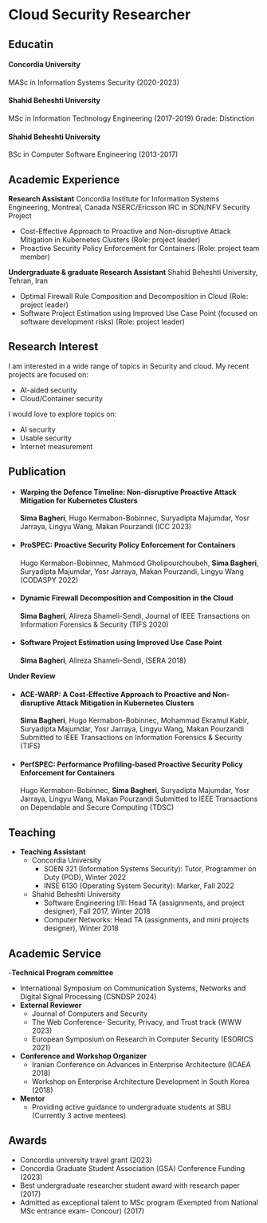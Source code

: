 # Cloud Security Researcher


## Educatin
#### Concordia University
MASc in Information Systems Security (2020-2023)

#### Shahid Beheshti University
MSc in Information Technology Engineering (2017-2019)
Grade: Distinction

#### Shahid Beheshti University
BSc in Computer Software Engineering (2013-2017)

## Academic Experience
**Research Assistant**
Concordia Institute for Information Systems Engineering, Montreal, Canada
NSERC/Ericsson IRC in SDN/NFV Security Project
- Cost-Effective Approach to Proactive and Non-disruptive Attack Mitigation in Kubernetes Clusters (Role: project leader)
- Proactive Security Policy Enforcement for Containers (Role: project team member)

**Undergraduate & graduate Research Assistant**
Shahid Beheshti University, Tehran, Iran
- Optimal Firewall Rule Composition and Decomposition in Cloud (Role: project leader)
- Software Project Estimation using Improved Use Case Point (focused on software development risks) (Role: project leader)
  
## Research Interest
I am interested in a wide range of topics in Security and cloud. My recent projects are focused on:
- AI-aided security
- Cloud/Container security

I would love to explore topics on:
- AI security
- Usable security
- Internet measurement

## Publication
- #### Warping the Defence Timeline: Non-disruptive Proactive Attack Mitigation for Kubernetes Clusters  
  **Sima Bagheri**, Hugo Kermabon-Bobinnec, Suryadipta Majumdar, Yosr Jarraya, Lingyu Wang, Makan Pourzandi (ICC 2023)
- #### ProSPEC: Proactive Security Policy Enforcement for Containers  
  Hugo Kermabon-Bobinnec, Mahmood Gholipourchoubeh, **Sima Bagheri**, Suryadipta Majumdar, Yosr Jarraya, Makan Pourzandi, Lingyu Wang (CODASPY 2022)
- #### Dynamic Firewall Decomposition and Composition in the Cloud  
  **Sima Bagheri**, Alireza Shameli-Sendi, Journal of IEEE Transactions on Information Forensics & Security (TIFS 2020)
- #### Software Project Estimation using Improved Use Case Point  
  **Sima Bagheri**, Alireza Shameli-Sendi, (SERA 2018)  
  
**Under Review**
- #### ACE-WARP: A Cost-Effective Approach to Proactive and Non-disruptive Attack Mitigation in Kubernetes Clusters
  **Sima Bagheri**, Hugo Kermabon-Bobinnec, Mohammad Ekramul Kabir, Suryadipta Majumdar, Yosr Jarraya, Lingyu Wang, Makan Pourzandi
  Submitted to IEEE Transactions on Information Forensics & Security (TIFS)
- #### PerfSPEC: Performance Profiling-based Proactive Security Policy Enforcement for Containers
  Hugo Kermabon-Bobinnec, **Sima Bagheri**, Suryadipta Majumdar, Yosr Jarraya, Lingyu Wang, Makan Pourzandi
  Submitted to IEEE Transactions on Dependable and Secure Computing (TDSC)


## Teaching
- **Teaching Assistant**
  - Concordia University
    - SOEN 321 (Information Systems Security): Tutor, Programmer on Duty (POD), Winter 2022
    - INSE 6130 (Operating System Security): Marker, Fall 2022
  - Shahid Beheshti University
    - Software Engineering I/II: Head TA (assignments, and project designer), Fall 2017, Winter 2018
    - Computer Networks: Head TA (assignments, and mini projects designer), Winter 2018

## Academic Service
-**Technical Program committee**
  - International Symposium on Communication Systems, Networks and Digital Signal Processing (CSNDSP 2024)
- **External Reviewer**
  - Journal of Computers and Security
  - The Web Conference- Security, Privacy, and Trust track (WWW 2023)
  - European Symposium on Research in Computer Security (ESORICS 2021)
- **Conference and Workshop Organizer**
  - Iranian Conference on Advances in Enterprise Architecture (ICAEA 2018)
  - Workshop on Enterprise Architecture Development in South Korea (2018)
- **Mentor**
  - Providing active guidance to undergraduate students at SBU (Currently 3 active mentees)

## Awards
- Concordia university travel grant (2023)
- Concordia Graduate Student Association (GSA) Conference Funding (2023)
- Best undergraduate researcher student award with research paper (2017)
- Admitted as exceptional talent to MSc program (Exempted from National MSc entrance exam- Concour) (2017)
